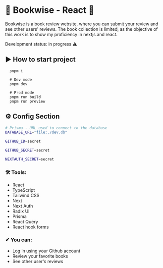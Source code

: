# 🚀 Bookwise - React 🚀

Bookwise is a book review website, where you can submit your review and see other users' reviews. The book collection is limited, as the objective of this work is to show my proficiency in nextjs and react.

Development status: in progress ⚠️

## ▶ How to start project

```shell
  pnpm i

  # Dev mode
  pnpm dev

  # Prod mode
  pnpm run build
  pnpm run preview 
```

## ⚙ Config Section
```bash
# Prisma - URL used to connect to the database
DATABASE_URL="file:./dev.db"

GITHUB_ID=secret

GITHUB_SECRET=secret

NEXTAUTH_SECRET=secret
```

### 🛠 Tools:
 - React 
 - TypeScript
 - Tailwind CSS
 - Next
 - Next Auth
 - Radix UI
 - Prisma
 - React Query
 - React hook forms
 
### ✔ You can:
- Log in using your Github account
- Review your favorite books
- See other user's reviews
